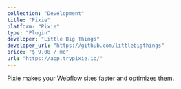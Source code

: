 ```yaml
---
collection: "Development"
title: "Pixie"
platform: "Pixie"
type: "Plugin"
developer: "Little Big Things"
developer_url: "https://github.com/littlebigthings"
price: "$ 9.00 / mo"
url: "https://app.trypixie.io/"
---
```


Pixie makes your Webflow sites faster and optimizes them.
